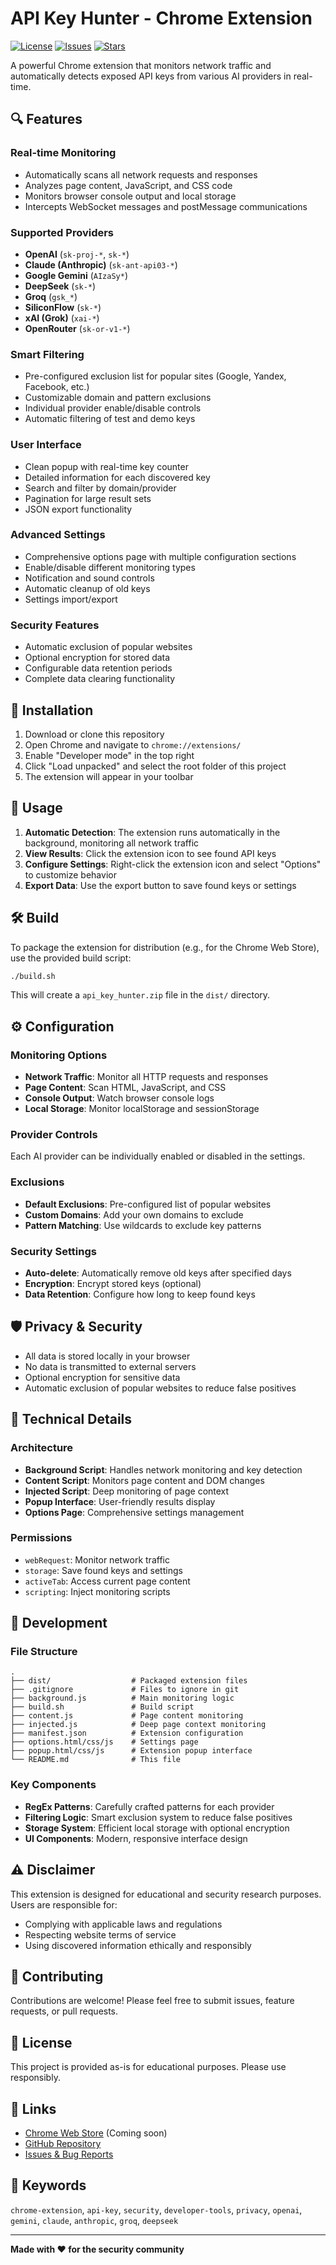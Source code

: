 # API Key Hunter - Chrome Extension

[![License](https://img.shields.io/github/license/RoninReilly/api-finder-extension)](https://github.com/RoninReilly/api-finder-extension/blob/main/LICENSE)
[![Issues](https://img.shields.io/github/issues/RoninReilly/api-finder-extension)](https://github.com/RoninReilly/api-finder-extension/issues)
[![Stars](https://img.shields.io/github/stars/RoninReilly/api-finder-extension?style=social)](https://github.com/RoninReilly/api-finder-extension)

A powerful Chrome extension that monitors network traffic and automatically detects exposed API keys from various AI providers in real-time.

## 🔍 Features

### **Real-time Monitoring**
- Automatically scans all network requests and responses
- Analyzes page content, JavaScript, and CSS code
- Monitors browser console output and local storage
- Intercepts WebSocket messages and postMessage communications

### **Supported Providers**
- **OpenAI** (`sk-proj-*`, `sk-*`)
- **Claude (Anthropic)** (`sk-ant-api03-*`)
- **Google Gemini** (`AIzaSy*`)
- **DeepSeek** (`sk-*`)
- **Groq** (`gsk_*`)
- **SiliconFlow** (`sk-*`)
- **xAI (Grok)** (`xai-*`)
- **OpenRouter** (`sk-or-v1-*`)

### **Smart Filtering**
- Pre-configured exclusion list for popular sites (Google, Yandex, Facebook, etc.)
- Customizable domain and pattern exclusions
- Individual provider enable/disable controls
- Automatic filtering of test and demo keys

### **User Interface**
- Clean popup with real-time key counter
- Detailed information for each discovered key
- Search and filter by domain/provider
- Pagination for large result sets
- JSON export functionality

### **Advanced Settings**
- Comprehensive options page with multiple configuration sections
- Enable/disable different monitoring types
- Notification and sound controls
- Automatic cleanup of old keys
- Settings import/export

### **Security Features**
- Automatic exclusion of popular websites
- Optional encryption for stored data
- Configurable data retention periods
- Complete data clearing functionality

## 🚀 Installation

1.  Download or clone this repository
2.  Open Chrome and navigate to `chrome://extensions/`
3.  Enable "Developer mode" in the top right
4.  Click "Load unpacked" and select the root folder of this project
5.  The extension will appear in your toolbar

## 📖 Usage

1.  **Automatic Detection**: The extension runs automatically in the background, monitoring all network traffic
2.  **View Results**: Click the extension icon to see found API keys
3.  **Configure Settings**: Right-click the extension icon and select "Options" to customize behavior
4.  **Export Data**: Use the export button to save found keys or settings

## 🛠️ Build

To package the extension for distribution (e.g., for the Chrome Web Store), use the provided build script:

```bash
./build.sh
```

This will create a `api_key_hunter.zip` file in the `dist/` directory.

## ⚙️ Configuration

### Monitoring Options
- **Network Traffic**: Monitor all HTTP requests and responses
- **Page Content**: Scan HTML, JavaScript, and CSS
- **Console Output**: Watch browser console logs
- **Local Storage**: Monitor localStorage and sessionStorage

### Provider Controls
Each AI provider can be individually enabled or disabled in the settings.

### Exclusions
- **Default Exclusions**: Pre-configured list of popular websites
- **Custom Domains**: Add your own domains to exclude
- **Pattern Matching**: Use wildcards to exclude key patterns

### Security Settings
- **Auto-delete**: Automatically remove old keys after specified days
- **Encryption**: Encrypt stored keys (optional)
- **Data Retention**: Configure how long to keep found keys

## 🛡️ Privacy & Security

- All data is stored locally in your browser
- No data is transmitted to external servers
- Optional encryption for sensitive data
- Automatic exclusion of popular websites to reduce false positives

## 🔧 Technical Details

### Architecture
- **Background Script**: Handles network monitoring and key detection
- **Content Script**: Monitors page content and DOM changes
- **Injected Script**: Deep monitoring of page context
- **Popup Interface**: User-friendly results display
- **Options Page**: Comprehensive settings management

### Permissions
- `webRequest`: Monitor network traffic
- `storage`: Save found keys and settings
- `activeTab`: Access current page content
- `scripting`: Inject monitoring scripts

## 📝 Development

### File Structure
```
.
├── dist/                  # Packaged extension files
├── .gitignore             # Files to ignore in git
├── background.js          # Main monitoring logic
├── build.sh               # Build script
├── content.js             # Page content monitoring
├── injected.js            # Deep page context monitoring
├── manifest.json          # Extension configuration
├── options.html/css/js    # Settings page
├── popup.html/css/js      # Extension popup interface
└── README.md              # This file
```

### Key Components
- **RegEx Patterns**: Carefully crafted patterns for each provider
- **Filtering Logic**: Smart exclusion system to reduce false positives
- **Storage System**: Efficient local storage with optional encryption
- **UI Components**: Modern, responsive interface design

## ⚠️ Disclaimer

This extension is designed for educational and security research purposes. Users are responsible for:
- Complying with applicable laws and regulations
- Respecting website terms of service
- Using discovered information ethically and responsibly

## 🤝 Contributing

Contributions are welcome! Please feel free to submit issues, feature requests, or pull requests.

## 📄 License

This project is provided as-is for educational purposes. Please use responsibly.

## 🔗 Links

- [Chrome Web Store](#) (Coming soon)
- [GitHub Repository](https://github.com/RoninReilly/api-finder-extension)
- [Issues & Bug Reports](https://github.com/RoninReilly/api-finder-extension/issues)

## 🔑 Keywords
`chrome-extension`, `api-key`, `security`, `developer-tools`, `privacy`, `openai`, `gemini`, `claude`, `anthropic`, `groq`, `deepseek`

---

**Made with ❤️ for the security community**